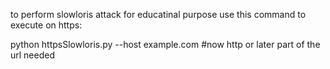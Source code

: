 to perform slowloris attack for educatinal purpose use this command to execute 
on https:




python httpsSlowloris.py --host example.com #now http or later part of the url needed
